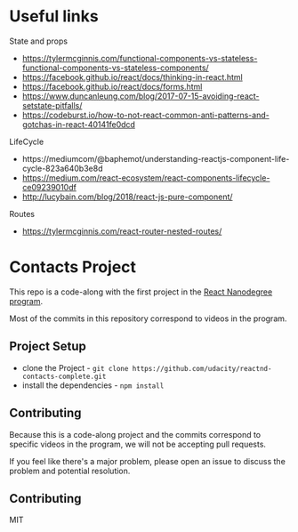 # Useful links

State and props
* https://tylermcginnis.com/functional-components-vs-stateless-functional-components-vs-stateless-components/
* https://facebook.github.io/react/docs/thinking-in-react.html
* https://facebook.github.io/react/docs/forms.html
* https://www.duncanleung.com/blog/2017-07-15-avoiding-react-setstate-pitfalls/
* https://codeburst.io/how-to-not-react-common-anti-patterns-and-gotchas-in-react-40141fe0dcd

LifeCycle
* https://mediumcom/@baphemot/understanding-reactjs-component-life-cycle-823a640b3e8d
* https://medium.com/react-ecosystem/react-components-lifecycle-ce09239010df
* http://lucybain.com/blog/2018/react-js-pure-component/

Routes
* https://tylermcginnis.com/react-router-nested-routes/

# Contacts Project

This repo is a code-along with the first project in the [React Nanodegree program](https://www.udacity.com/course/react-nanodegree--nd019).

Most of the commits in this repository correspond to videos in the program.

## Project Setup

* clone the Project - `git clone https://github.com/udacity/reactnd-contacts-complete.git`
* install the dependencies - `npm install`

## Contributing

Because this is a code-along project and the commits correspond to specific videos in the program, we will not be accepting pull requests.

If you feel like there's a major problem, please open an issue to discuss the problem and potential resolution.

## Contributing

MIT
